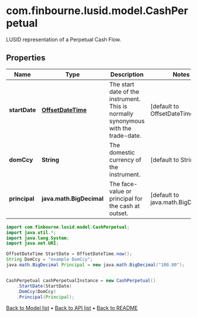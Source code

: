 # com.finbourne.lusid.model.CashPerpetual
LUSID representation of a Perpetual Cash Flow.

## Properties

Name | Type | Description | Notes
------------ | ------------- | ------------- | -------------
**startDate** | [**OffsetDateTime**](OffsetDateTime.md) | The start date of the instrument. This is normally synonymous with the trade-date. | [default to OffsetDateTime]
**domCcy** | **String** | The domestic currency of the instrument. | [default to String]
**principal** | **java.math.BigDecimal** | The face-value or principal for the cash at outset. | [default to java.math.BigDecimal]

```java
import com.finbourne.lusid.model.CashPerpetual;
import java.util.*;
import java.lang.System;
import java.net.URI;

OffsetDateTime StartDate = OffsetDateTime.now();
String DomCcy = "example DomCcy";
java.math.BigDecimal Principal = new java.math.BigDecimal("100.00");


CashPerpetual cashPerpetualInstance = new CashPerpetual()
    .StartDate(StartDate)
    .DomCcy(DomCcy)
    .Principal(Principal);
```


[Back to Model list](../README.md#documentation-for-models) &#8226; [Back to API list](../README.md#documentation-for-api-endpoints) &#8226; [Back to README](../README.md)
